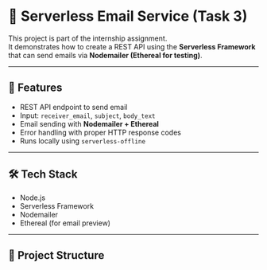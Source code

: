 # 📧 Serverless Email Service (Task 3)

This project is part of the internship assignment.  
It demonstrates how to create a REST API using the **Serverless Framework** that can send emails via **Nodemailer (Ethereal for testing)**.

---

## 🚀 Features
- REST API endpoint to send email
- Input: `receiver_email`, `subject`, `body_text`
- Email sending with **Nodemailer + Ethereal**
- Error handling with proper HTTP response codes
- Runs locally using `serverless-offline`

---

## 🛠 Tech Stack
- Node.js
- Serverless Framework
- Nodemailer
- Ethereal (for email preview)

---

## 📂 Project Structure
